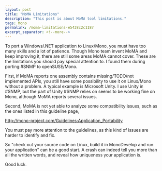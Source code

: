 ```yaml
---
layout: post
title: "MoMA Limitations"
description: "This post is about MoMA tool limitations."
tags: Mono
permalink: /moma-limitations-e5438c2c1187
excerpt_separator: <!--more-->
---
```

To port a Windows/.NET application to Linux/Mono, you must have too many skills and a lot of patience. Though Mono team invent MoMA and keep improving it, there are still some areas MoMA cannot cover. These are the limitations you should pay special attention to. I found them during porting #SNMP to openSUSE/Mono.
<!--more-->

First, if MoMA reports one assembly contains missing/TODO/not implemented APIs, you still have some possibility to use it on Linux/Mono without a problem. A typical example is Microsoft Unity. I use Unity in #SNMP, but the part of Unity #SNMP relies on seems to be working fine on Mono, although MoMA reports several issues.

Second, MoMA is not yet able to analyze some compatibility issues, such as the ones listed in this guideline page,

http://mono-project.com/Guidelines:Application_Portability

You must pay more attention to the guidelines, as this kind of issues are harder to identify and fix.

So "check out your source code on Linux, build it in MonoDevelop and run your application" can be a good start. A crash can indeed tell you more than all the written words, and reveal how uniqueness your application is.

Good luck.
